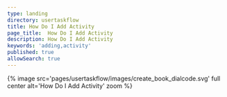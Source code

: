 ```yaml
---
type: landing
directory: usertaskflow
title: How Do I Add Activity
page_title:  How Do I Add Activity
description: How Do I Add Activity
keywords: 'adding,activity'
published: true
allowSearch: true
---
```

{% image src='pages/usertaskflow/images/create_book_dialcode.svg' full center alt='How Do I Add Activity' zoom %} 
